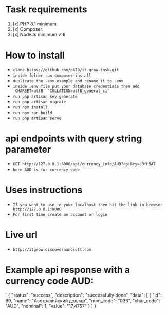 # Task requirements
1. [x] PHP 8.1 minimum.
2. [x] Composer.
3. [x] NodeJs minimum v16

# How to install
- `clone https://github.com/pk70/it-grow-task.git`
- `inside folder run composer install`
- `duplicate the .env.example and rename it to .env`
- `inside .env file put your database credentials then add 'CHARSET=utf8' 'COLLATION=utf8_general_ci'`
- `run php artisan key:generate`
- `run php artisan migrate`
- `run npm install`
- `run npm run build`
- `run php artisan serve`

# api endpoints with query string parameter
- `GET http://127.0.0.1:8000/api/currency_info/AUD?apikey=L3fH5A7`
- `here AUD is for currency code`

# Uses instructions
- `If you want to use in your localhost then hit the link in browser http://127.0.0.1:8000`
- `For first time create an account or login`

# Live url
- `http://itgrow.discovernanosoft.com`

# Example api response with a currency code AUD:  
`    {
  "status": "success",
  "description": "successfully done",
  "data": [
    {
      "id": 69,
      "name": "Австралийский доллар",
      "num_code": "036",
      "char_code": "AUD",
      "nominal": 1,
      "value": "17,4757"
    }
  ]
}
  
 